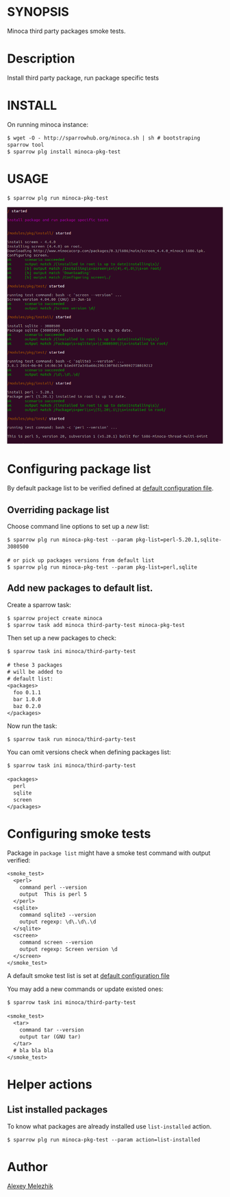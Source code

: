 # SYNOPSIS

Minoca third party packages smoke tests.

# Description

Install third party package, run package specific tests

# INSTALL

On running minoca instance:

    $ wget -O - http://sparrowhub.org/minoca.sh | sh # bootstraping sparrow tool
    $ sparrow plg install minoca-pkg-test

# USAGE

    $ sparrow plg run minoca-pkg-test

![minoca-pkg-test screen shot](https://raw.githubusercontent.com/melezhik/minoca-pkg-test/master/minoca-pkg-test.png)

# Configuring package list

By default package list to be verified defined at [default configuration file](https://github.com/melezhik/minoca-pkg-test/blob/master/suite.ini).

## Overriding package list

Choose command line options to set up a *new* list:

    $ sparrow plg run minoca-pkg-test --param pkg-list=perl-5.20.1,sqlite-3080500

    # or pick up packages versions from default list
    $ sparrow plg run minoca-pkg-test --param pkg-list=perl,sqlite 

## Add new packages to default list.

Create a sparrow task:


    $ sparrow project create minoca
    $ sparrow task add minoca third-party-test minoca-pkg-test

Then set up a new packages to check:

    $ sparrow task ini minoca/third-party-test

    # these 3 packages
    # will be added to
    # default list:
    <packages>
      foo 0.1.1
      bar 1.0.0  
      baz 0.2.0
    </packages>

Now run the task:
    
    $ sparrow task run minoca/third-party-test

You can omit versions check when defining packages list:

    $ sparrow task ini minoca/third-party-test

    <packages>
      perl
      sqlite
      screen
    </packages>

# Configuring smoke tests

Package in `package list` might have a smoke test command with output verified:


    <smoke_test>
      <perl>
        command perl --version
        output  This is perl 5
      </perl>
      <sqlite>
        command sqlite3 --version
        output regexp: \d\.\d\.\d
      </sqlite>
      <screen>
        command screen --version
        output regexp: Screen version \d
      </screen>
    </smoke_test>

A default smoke test list is set at [default configuration file](https://github.com/melezhik/minoca-pkg-test/blob/master/suite.ini)
    
You may add a new commands or update existed ones:

    $ sparrow task ini minoca/third-party-test

    <smoke_test>
      <tar>
        command tar --version
        output tar (GNU tar)    
      </tar>
      # bla bla bla
    </smoke_test>

# Helper actions

## List installed packages

To know what packages are already installed use `list-installed` action.

    $ sparrow plg run minoca-pkg-test --param action=list-installed


# Author

[Alexey Melezhik](mailto:melezhik@gmail.com)  

  
